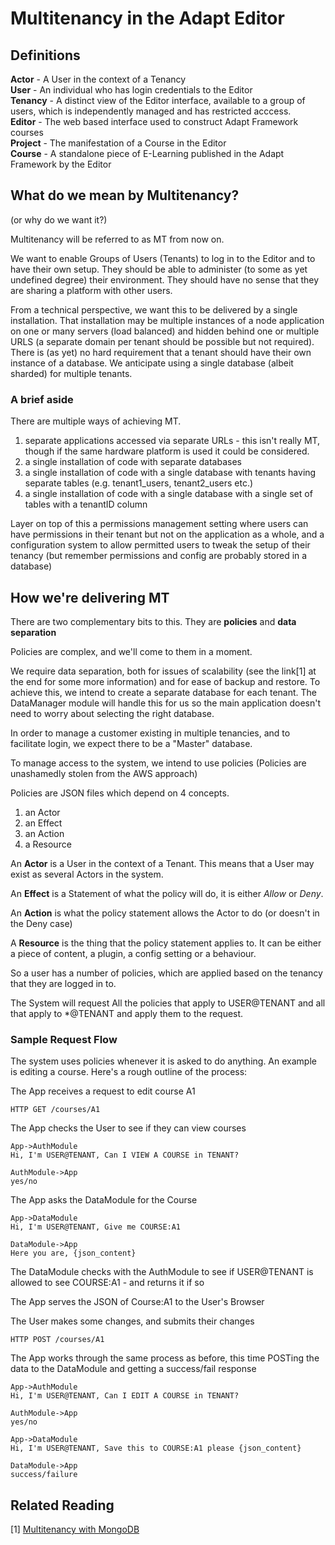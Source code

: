 # Multitenancy in the Adapt Editor

## Definitions
**Actor** - A User in the context of a Tenancy  
**User** - An individual who has login credentials to the Editor  
**Tenancy** - A distinct view of the Editor interface, available to a group of users, which is independently managed and has restricted acccess.  
**Editor** - The web based interface used to construct Adapt Framework courses  
**Project** - The manifestation of a Course in the Editor  
**Course** - A standalone piece of E-Learning published in the Adapt Framework by the Editor  

## What do we mean by Multitenancy?
(or why do we want it?)

Multitenancy will be referred to as MT from now on.

We want to enable Groups of Users (Tenants) to log in to the Editor and to have their own setup. They should be able to administer (to some as yet undefined degree) their environment. They should have no sense that they are sharing a platform with other users.

From a technical perspective, we want this to be delivered by a single installation. That installation may be multiple instances of a node application on one or many servers (load balanced) and hidden behind one or multiple URLS (a separate domain per tenant should be possible but not required).  There is (as yet) no hard requirement that a tenant should have their own instance of a database.  We anticipate using a single database (albeit sharded) for multiple tenants.

### A brief aside
There are multiple ways of achieving MT.

1. separate applications accessed via separate URLs - this isn't really MT, though if the same hardware platform is used it could be considered.
2. a single installation of code with separate databases
3. a single installation of code with a single database with tenants having separate tables (e.g. tenant1_users, tenant2_users etc.)
4. a single installation of code with a single database with a single set of tables with a tenantID column

Layer on top of this a permissions management setting where users can have permissions in their tenant but not on the application as a whole, and a configuration system to allow permitted users to tweak the setup of their tenancy (but remember permissions and config are probably stored in a database)

## How we're delivering MT

There are two complementary bits to this.  They are **policies** and **data separation**

Policies are complex, and we'll come to them in a moment.

We require data separation, both for issues of scalability (see the link[1] at the end for some more information) and for ease of backup and restore.  To achieve this, we intend to create a separate database for each tenant.  The DataManager module will handle this for us so the main application doesn't need to worry about selecting the right database.

In order to manage a customer existing in multiple tenancies, and to facilitate login, we expect there to be a "Master" database.

To manage access to the system, we intend to use policies (Policies are unashamedly stolen from the AWS approach) 

Policies are JSON files which depend on 4 concepts.

1. an Actor
2. an Effect
3. an Action
4. a Resource

An **Actor** is a User in the context of a Tenant. This means that a User may exist as several Actors in the system.

An **Effect** is a Statement of what the policy will do, it is either _Allow_ or _Deny_.

An **Action** is what the policy statement allows the Actor to do (or doesn't in the Deny case)

A **Resource** is the thing that the policy statement applies to.  It can be either a piece of content, a plugin, a config setting or a behaviour.

So a user has a number of policies, which are applied based on the tenancy that they are logged in to. 

The System will request All the policies that apply to USER@TENANT and all that apply to *@TENANT and apply them to the request.


### Sample Request Flow
The system uses policies whenever it is asked to do anything.  An example is editing a course. Here's a rough outline of the process:

The App receives a request to edit course A1 

    HTTP GET /courses/A1

The App checks the User to see if they can view courses 

    App->AuthModule
	Hi, I'm USER@TENANT, Can I VIEW A COURSE in TENANT?
	
	AuthModule->App
	yes/no

The App asks the DataModule for the Course

    App->DataModule
	Hi, I'm USER@TENANT, Give me COURSE:A1
	
	DataModule->App
	Here you are, {json_content}

The DataModule checks with the AuthModule to see if USER@TENANT is allowed to see COURSE:A1 - and returns it if so

The App serves the JSON of Course:A1 to the User's Browser

The User makes some changes, and submits their changes 

    HTTP POST /courses/A1

The App works through the same process as before, this time POSTing the data to the DataModule and getting a success/fail response

    App->AuthModule
    Hi, I'm USER@TENANT, Can I EDIT A COURSE in TENANT?
	
	AuthModule->App
	yes/no
	
	App->DataModule
	Hi, I'm USER@TENANT, Save this to COURSE:A1 please {json_content}
	
	DataModule->App
	success/failure
	





## Related Reading
[1] [Multitenancy with MongoDB](http://support.mongohq.com/use-cases/multi-tenant.html) 